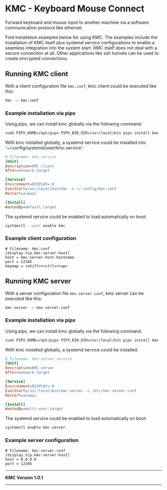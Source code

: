 <!--
SPDX-FileCopyrightText: 2025 Anthony Zimmermann

SPDX-License-Identifier: GPL-3.0-only
-->

# KMC - Keyboard Mouse Connect

Forward keyboard and mouse input to another machine via a software communication protocol like ethernet.

Find installation examples below for using KMC. The examples include the installation of KMC itself plus systemd service configurations to enable a seamless integration into the system start. KMC itself does not deal with a secure connection at all. Other applications like ssh tunnels can be used to create encrypted connections.

## Running KMC client

With a client configuration file `kmc.conf`, kmc client could be executed like this:

```bash
kmc -c kmc.conf
```

### Example installation via pipx

Using pipx, we can install kmc globally via the following command:

```bash
sudo PIPX_HOME=/opt/pipx PIPX_BIN_DIR=/usr/local/bin pipx install kmc
```

With kmc installed globally, a systemd service could be installed into '~/.config/systemd/user/kmc.service':

```ini
# Filename: kmc.service
[Unit]
Description=KMC client
After=network.target

[Service]
Environment=DISPLAY=:0
ExecStart=/usr/local/bin/kmc -c ~/.config/kmc.conf
Restart=always

[Install]
WantedBy=default.target
```

The systemd service could be enabled to load automatically on boot:

```bash
systemctl --user enable kmc
```

### Example client configuration

```
# Filename: kmc.conf
[display.tcp.kmc-server-host]
host = kmc-server-host-hostname
port = 12345
keymap = <shift>+<ctrl>+<up>
```

## Running KMC server

With a server configuration file `kmc-server.conf`, kmc server can be executed like this:

```bash
kmc-server -c kmc-server.conf
```

### Example installation via pipx

Using pipx, we can install kmc globally via the following command.

```bash
sudo PIPX_HOME=/opt/pipx PIPX_BIN_DIR=/usr/local/bin pipx install kmc
```

With kmc installed globally, a systemd service could be installed.

```ini
# Filename: kmc-server.service
[Unit]
Description=KMC server
After=network.target

[Service]
Environment=DISPLAY=:0
ExecStart=/usr/local/bin/kmc-server -c /etc/kmc-server.conf
Restart=always

[Install]
WantedBy=multi-user.target
```

The systemd service could be enabled to load automatically on boot:

```bash
systemctl enable kmc-server
```

### Example server configuration

```
# Filename: kmc-server.conf
[display.tcp.kmc-server-host]
host = 0.0.0.0
port = 12345
```

---

**KMC Version 1.0.1<!-- VERSION -->**

---
